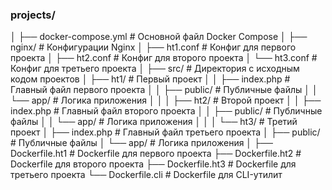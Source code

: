 ### projects/

│
├── docker-compose.yml # Основной файл Docker Compose
│
├── nginx/ # Конфигурации Nginx
│ ├── ht1.conf # Конфиг для первого проекта
│ ├── ht2.conf # Конфиг для второго проекта
│ └── ht3.conf # Конфиг для третьего проекта
│
├── src/ # Директория с исходным кодом проектов
│ ├── ht1/ # Первый проект
│ │ ├── index.php # Главный файл первого проекта
│ │ ├── public/ # Публичные файлы
│ │ └── app/ # Логика приложения
│ │
│ ├── ht2/ # Второй проект
│ │ ├── index.php # Главный файл второго проекта
│ │ ├── public/ # Публичные файлы
│ │ └── app/ # Логика приложения
│ │
│ └── ht3/ # Третий проект
│ ├── index.php # Главный файл третьего проекта
│ ├── public/ # Публичные файлы
│ └── app/ # Логика приложения
│
├── Dockerfile.ht1 # Dockerfile для первого проекта
├── Dockerfile.ht2 # Dockerfile для второго проекта
├── Dockerfile.ht3 # Dockerfile для третьего проекта
└── Dockerfile.cli # Dockerfile для CLI-утилит

